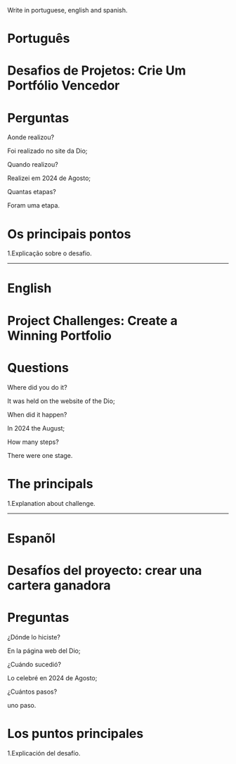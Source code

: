 Write in portuguese, english and spanish.

#  Português

# Desafios de Projetos: Crie Um Portfólio Vencedor


# Perguntas

Aonde realizou?

Foi realizado no site da Dio;

Quando realizou?

Realizei em 2024 de Agosto;

Quantas etapas?

Foram uma etapa.

# Os principais pontos

1.Explicação sobre o desafio.


--------------------------------------------------------------------------------------------------------------------------------

# English

#  Project Challenges: Create a Winning Portfolio

# Questions

Where did you do it?

It was held on the website of the Dio; 

When did it happen?

In 2024 the August;

How many steps?

There were one stage.

# The principals

1.Explanation about challenge.


--------------------------------------------------------------------------------------------------------------------------------

# Espanõl

# Desafíos del proyecto: crear una cartera ganadora

# Preguntas

¿Dónde lo hiciste?

En la página web del Dio;

¿Cuándo sucedió?

Lo celebré en 2024 de Agosto;

¿Cuántos pasos?

 uno paso.

# Los puntos principales

1.Explicación del desafío.



